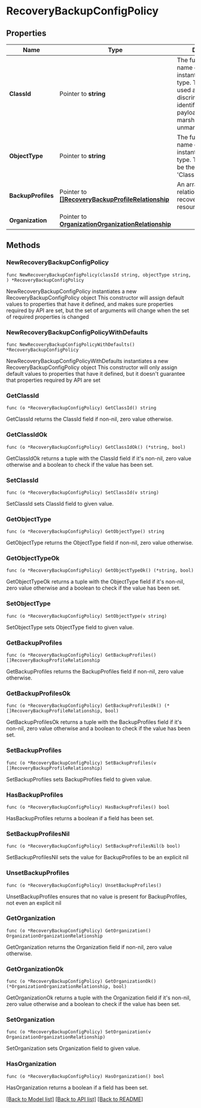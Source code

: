 # RecoveryBackupConfigPolicy

## Properties

Name | Type | Description | Notes
------------ | ------------- | ------------- | -------------
**ClassId** | Pointer to **string** | The fully-qualified name of the instantiated, concrete type. This property is used as a discriminator to identify the type of the payload when marshaling and unmarshaling data. | [default to "recovery.BackupConfigPolicy"]
**ObjectType** | Pointer to **string** | The fully-qualified name of the instantiated, concrete type. The value should be the same as the &#39;ClassId&#39; property. | [default to "recovery.BackupConfigPolicy"]
**BackupProfiles** | Pointer to [**[]RecoveryBackupProfileRelationship**](recovery.BackupProfile.Relationship.md) | An array of relationships to recoveryBackupProfile resources. | [optional] 
**Organization** | Pointer to [**OrganizationOrganizationRelationship**](organization.Organization.Relationship.md) |  | [optional] 

## Methods

### NewRecoveryBackupConfigPolicy

`func NewRecoveryBackupConfigPolicy(classId string, objectType string, ) *RecoveryBackupConfigPolicy`

NewRecoveryBackupConfigPolicy instantiates a new RecoveryBackupConfigPolicy object
This constructor will assign default values to properties that have it defined,
and makes sure properties required by API are set, but the set of arguments
will change when the set of required properties is changed

### NewRecoveryBackupConfigPolicyWithDefaults

`func NewRecoveryBackupConfigPolicyWithDefaults() *RecoveryBackupConfigPolicy`

NewRecoveryBackupConfigPolicyWithDefaults instantiates a new RecoveryBackupConfigPolicy object
This constructor will only assign default values to properties that have it defined,
but it doesn't guarantee that properties required by API are set

### GetClassId

`func (o *RecoveryBackupConfigPolicy) GetClassId() string`

GetClassId returns the ClassId field if non-nil, zero value otherwise.

### GetClassIdOk

`func (o *RecoveryBackupConfigPolicy) GetClassIdOk() (*string, bool)`

GetClassIdOk returns a tuple with the ClassId field if it's non-nil, zero value otherwise
and a boolean to check if the value has been set.

### SetClassId

`func (o *RecoveryBackupConfigPolicy) SetClassId(v string)`

SetClassId sets ClassId field to given value.


### GetObjectType

`func (o *RecoveryBackupConfigPolicy) GetObjectType() string`

GetObjectType returns the ObjectType field if non-nil, zero value otherwise.

### GetObjectTypeOk

`func (o *RecoveryBackupConfigPolicy) GetObjectTypeOk() (*string, bool)`

GetObjectTypeOk returns a tuple with the ObjectType field if it's non-nil, zero value otherwise
and a boolean to check if the value has been set.

### SetObjectType

`func (o *RecoveryBackupConfigPolicy) SetObjectType(v string)`

SetObjectType sets ObjectType field to given value.


### GetBackupProfiles

`func (o *RecoveryBackupConfigPolicy) GetBackupProfiles() []RecoveryBackupProfileRelationship`

GetBackupProfiles returns the BackupProfiles field if non-nil, zero value otherwise.

### GetBackupProfilesOk

`func (o *RecoveryBackupConfigPolicy) GetBackupProfilesOk() (*[]RecoveryBackupProfileRelationship, bool)`

GetBackupProfilesOk returns a tuple with the BackupProfiles field if it's non-nil, zero value otherwise
and a boolean to check if the value has been set.

### SetBackupProfiles

`func (o *RecoveryBackupConfigPolicy) SetBackupProfiles(v []RecoveryBackupProfileRelationship)`

SetBackupProfiles sets BackupProfiles field to given value.

### HasBackupProfiles

`func (o *RecoveryBackupConfigPolicy) HasBackupProfiles() bool`

HasBackupProfiles returns a boolean if a field has been set.

### SetBackupProfilesNil

`func (o *RecoveryBackupConfigPolicy) SetBackupProfilesNil(b bool)`

 SetBackupProfilesNil sets the value for BackupProfiles to be an explicit nil

### UnsetBackupProfiles
`func (o *RecoveryBackupConfigPolicy) UnsetBackupProfiles()`

UnsetBackupProfiles ensures that no value is present for BackupProfiles, not even an explicit nil
### GetOrganization

`func (o *RecoveryBackupConfigPolicy) GetOrganization() OrganizationOrganizationRelationship`

GetOrganization returns the Organization field if non-nil, zero value otherwise.

### GetOrganizationOk

`func (o *RecoveryBackupConfigPolicy) GetOrganizationOk() (*OrganizationOrganizationRelationship, bool)`

GetOrganizationOk returns a tuple with the Organization field if it's non-nil, zero value otherwise
and a boolean to check if the value has been set.

### SetOrganization

`func (o *RecoveryBackupConfigPolicy) SetOrganization(v OrganizationOrganizationRelationship)`

SetOrganization sets Organization field to given value.

### HasOrganization

`func (o *RecoveryBackupConfigPolicy) HasOrganization() bool`

HasOrganization returns a boolean if a field has been set.


[[Back to Model list]](../README.md#documentation-for-models) [[Back to API list]](../README.md#documentation-for-api-endpoints) [[Back to README]](../README.md)


